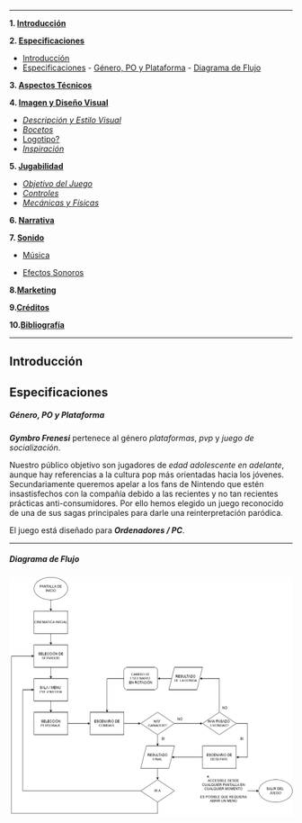 ***

**1. [Introducción](#introducción)**

**2. [Especificaciones](#especificaciones)** 
- [Introducción](#introducción)
- [Especificaciones](#especificaciones)
      - [Género, PO y Plataforma](#género-po-y-plataforma)
      - [Diagrama de Flujo](#diagrama-de-flujo)

**3. [Aspectos Técnicos](#aspectos-tecnicos)**

**4. [Imagen y Diseño Visual](#imagen-y-diseño-visual)**
- [*Descripción y Estilo Visual*](#descripcio-visual) 
- [*Bocetos*](#bocetos) 
- [Logotipo?](#logotipo) 
- [*Inspiración*](#inspiracion) 

**5. [Jugabilidad](#jugabilidad)**
- [*Objetivo del Juego*](#objetivo-del-juego) 
- [*Controles*](#controles) 
- [*Mecánicas y Físicas*](#mecanicas-y-fisicas) 
  

**6. [Narrativa](#narrativa)**

**7. [Sonido](#sonido)** 

- [Música](#musica)

-  [Efectos Sonoros](#efectos-sonoros) 

**8.[Marketing](#marketing)**

**9.[Créditos](#creditos)** 

**10.[Bibliografía](#bibliografia)** 

***

## Introducción

## Especificaciones
#####   Género, PO y Plataforma

***Gymbro Frenesi*** pertenece al género *plataformas*, *pvp* y *juego de socialización*. 

Nuestro público objetivo son jugadores de *edad adolescente en adelante*, aunque hay referencias a la cultura pop más orientadas hacia los jóvenes.
Secundariamente queremos apelar a los fans de Nintendo que estén insastisfechos con la compañía debido a las recientes y no tan recientes prácticas anti-consumidores. Por ello hemos elegido un juego reconocido de una de sus sagas principales para darle una reinterpretación paródica. 

El juego está diseñado para ***Ordenadores / PC***. 

***

#####  Diagrama de Flujo
![Descripción de la imagen](./Diagrama.png)


